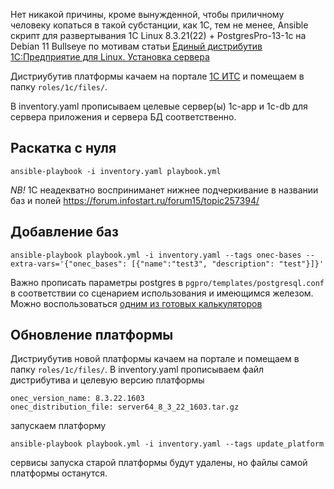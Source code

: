 
Нет никакой причины, кроме вынужденной, чтобы приличному человеку копаться в такой субстанции, как 1C, тем не менее, Ansible скрипт для развертывания 1С Linux 8.3.21(22) + PostgresPro-13-1c на Debian 11 Bullseye по мотивам статьи [Единый дистрибутив 1С:Предприятие для Linux. Установка сервера](https://interface31.ru/tech_it/2021/10/edinyy-distributiv-1c-dlya-linux-server.html)

Дистриубутив платформы качаем на портале [1С ИТС](https://interface31.ru/version_file?nick=Platform83&ver=8.3.20.1710&path=Platform%5c8_3_20_1710%5cserver64_8_3_20_1710.tar.gz) и помещаем в папку `roles/1c/files/`.

В inventory.yaml прописываем целевые сервер(ы) 1c-app и 1c-db для сервера приложения и сервера БД соответственно. 

## Раскатка с нуля
```
ansible-playbook -i inventory.yaml playbook.yml
```
*NB!* 1С неадекватно восприниманет нижнее подчеркивание в названии баз и полей 
https://forum.infostart.ru/forum15/topic257394/

## Добавление баз
```
ansible-playbook playbook.yml -i inventory.yaml --tags onec-bases --extra-vars='{"onec_bases": [{"name":"test3", "description": "test"}]}'
```

Важно прописать параметры postgres в `pgpro/templates/postgresql.conf` в соответствии со сценарием использования и имеющимся железом. Можно воспользоваться [одним из готовых калькуляторов](http://pgconfigurator.cybertec.at/)


## Обновление платформы
Дистриубутив новой платформы качаем на портале и помещаем в папку `roles/1c/files/`. В inventory.yaml прописываем файл дистрибутива и целевую версию платформы

```
onec_version_name: 8.3.22.1603
onec_distribution_file: server64_8_3_22_1603.tar.gz
```
запускаем платформу

```
ansible-playbook playbook.yml -i inventory.yaml --tags update_platform 
```
сервисы запуска старой платформы будут удалены, но файлы самой платформы останутся. 
